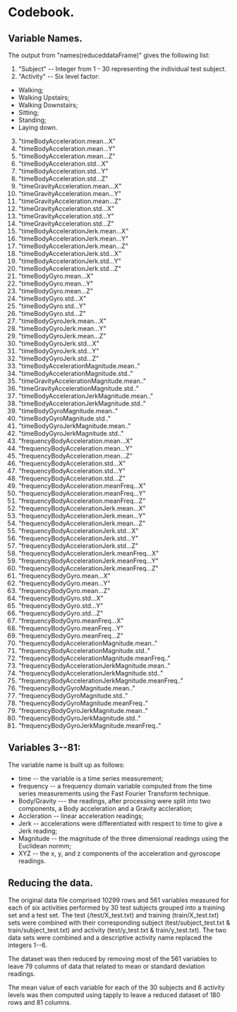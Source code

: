 # Codebook.

## Variable Names.

The output from "names(reduceddataFrame)" gives the following list:

1. "Subject" -- Integer from 1 - 30 representing the individual test subject.
2. "Activity" -- Six level factor:
  * Walking;
  * Walking Upstairs;
  * Walking Downstairs;
  * Sitting;
  * Standing;
  * Laying down.
3. "timeBodyAcceleration.mean...X"
4. "timeBodyAcceleration.mean...Y"                    
5. "timeBodyAcceleration.mean...Z"
6. "timeBodyAcceleration.std...X"                     
7. "timeBodyAcceleration.std...Y"
8. "timeBodyAcceleration.std...Z"                     
9. "timeGravityAcceleration.mean...X" 
10. "timeGravityAcceleration.mean...Y"                 
11. "timeGravityAcceleration.mean...Z"
12. "timeGravityAcceleration.std...X"                  
13. "timeGravityAcceleration.std...Y"    
14. "timeGravityAcceleration.std...Z"                  
15. "timeBodyAccelerationJerk.mean...X"  
16. "timeBodyAccelerationJerk.mean...Y"                
17. "timeBodyAccelerationJerk.mean...Z"  
18. "timeBodyAccelerationJerk.std...X"                 
19. "timeBodyAccelerationJerk.std...Y"   
20. "timeBodyAccelerationJerk.std...Z"                 
21. "timeBodyGyro.mean...X"                          
22. "timeBodyGyro.mean...Y"                            
23. "timeBodyGyro.mean...Z"                           
24. "timeBodyGyro.std...X"                             
25. "timeBodyGyro.std...Y"                            
26. "timeBodyGyro.std...Z"                             
27. "timeBodyGyroJerk.mean...X"                       
28. "timeBodyGyroJerk.mean...Y"                        
29. "timeBodyGyroJerk.mean...Z"                       
30. "timeBodyGyroJerk.std...X"                         
31. "timeBodyGyroJerk.std...Y"                       
32. "timeBodyGyroJerk.std...Z"                         
33. "timeBodyAccelerationMagnitude.mean.."           
34. "timeBodyAccelerationMagnitude.std.."              
35. "timeGravityAccelerationMagnitude.mean.."        
36. "timeGravityAccelerationMagnitude.std.."           
37. "timeBodyAccelerationJerkMagnitude.mean.."        
38. "timeBodyAccelerationJerkMagnitude.std.."          
39. "timeBodyGyroMagnitude.mean.."                    
40. "timeBodyGyroMagnitude.std.."                      
41. "timeBodyGyroJerkMagnitude.mean.."                
42. "timeBodyGyroJerkMagnitude.std.."                  
43. "frequencyBodyAcceleration.mean...X"              
44. "frequencyBodyAcceleration.mean...Y"               
45. "frequencyBodyAcceleration.mean...Z"              
46. "frequencyBodyAcceleration.std...X"                
47. "frequencyBodyAcceleration.std...Y"                
48. "frequencyBodyAcceleration.std...Z"                
49. "frequencyBodyAcceleration.meanFreq...X"         
50. "frequencyBodyAcceleration.meanFreq...Y"           
51. "frequencyBodyAcceleration.meanFreq...Z"          
52. "frequencyBodyAccelerationJerk.mean...X"           
53. "frequencyBodyAccelerationJerk.mean...Y"          
54. "frequencyBodyAccelerationJerk.mean...Z"           
55. "frequencyBodyAccelerationJerk.std...X"           
56. "frequencyBodyAccelerationJerk.std...Y"            
57. "frequencyBodyAccelerationJerk.std...Z"           
58. "frequencyBodyAccelerationJerk.meanFreq...X"       
59. "frequencyBodyAccelerationJerk.meanFreq...Y"     
60. "frequencyBodyAccelerationJerk.meanFreq...Z"       
61. "frequencyBodyGyro.mean...X"                      
62. "frequencyBodyGyro.mean...Y"                       
63. "frequencyBodyGyro.mean...Z"                       
64. "frequencyBodyGyro.std...X"                        
65. "frequencyBodyGyro.std...Y"                        
66. "frequencyBodyGyro.std...Z"                        
67. "frequencyBodyGyro.meanFreq...X"                   
68. "frequencyBodyGyro.meanFreq...Y"                   
69. "frequencyBodyGyro.meanFreq...Z"                   
70. "frequencyBodyAccelerationMagnitude.mean.."        
71. "frequencyBodyAccelerationMagnitude.std.."         
72. "frequencyBodyAccelerationMagnitude.meanFreq.."    
73. "frequencyBodyAccelerationJerkMagnitude.mean.."    
74. "frequencyBodyAccelerationJerkMagnitude.std.."     
75. "frequencyBodyAccelerationJerkMagnitude.meanFreq.."
76. "frequencyBodyGyroMagnitude.mean.."                
77. "frequencyBodyGyroMagnitude.std.."                 
78. "frequencyBodyGyroMagnitude.meanFreq.."            
79. "frequencyBodyGyroJerkMagnitude.mean.."       
80. "frequencyBodyGyroJerkMagnitude.std.."             
81. "frequencyBodyGyroJerkMagnitude.meanFreq.." 

## Variables 3--81:

The variable name is built up as follows:  
* time -- the variable is a time series measurement;  
* frequency -- a frequency domain variable computed from the time series measurements using the Fast Fourier Transform technique.  
* Body/Gravity --- the readings, after processing were split into two components, a Body acceleration and a Gravity accleration;  
* Accleration -- linear acceleration readings;  
* Jerk -- accelerations were differentiated with respect to time to give a Jerk reading;  
* Magnitude -- the magnitude of the three dimensional readings using the Euclidean normm;  
* XYZ -- the x, y, and z components of the acceleration and gyroscope readings.  

## Reducing the data.

The original data file comprised 10299 rows and 561 variables measured for each of six activities performed by 30 test subjects grouped into a training set and a test set.
The test (/test/X_test.txt) and training (train/X_test.txt) sets were combined with their corresponding subject (test/subject_test.txt & train/subject_test.txt) and activity (test/y_test.txt & train/y_test.txt).
The two data sets were combined and a descriptive activity name replaced the integers 1--6.

The dataset was then reduced by removing most of the 561 variables to leave 79 columns of data that related to mean or standard deviation readings.

The mean value of each variable for each of the 30 subjects and 6 activity levels was then computed using tapply to leave a reduced dataset of 180 rows and 81 columns.